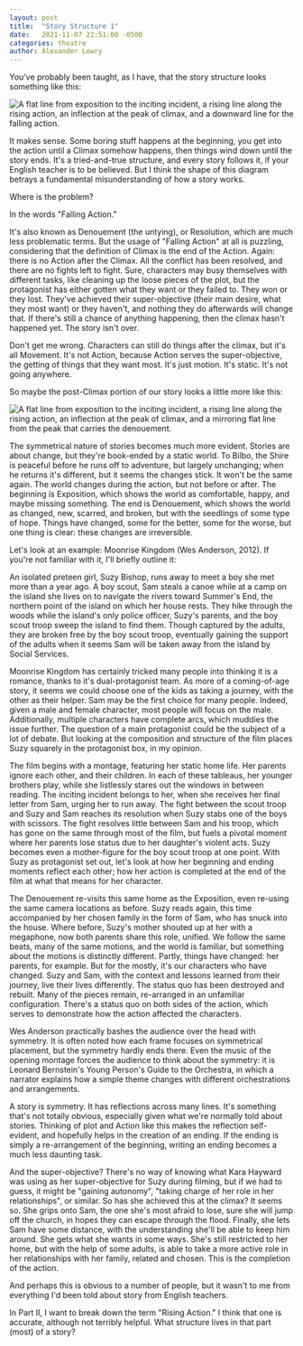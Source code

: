 ```yaml
---
layout: post
title:  "Story Structure 1"
date:   2021-11-07 22:51:00 -0500
categories: theatre
author: Alexander Lowry
---
```

You've probably been taught, as I have, that the story structure looks something like this:

![A flat line from exposition to the inciting incident, a rising line along the rising action, an inflection at the peak of climax, and a downward line for the falling action.](./assets/storyi/figure1.jpg)

It makes sense. Some boring stuff happens at the beginning, you get into the action until a Climax somehow happens, then things wind down until the story ends. It's a tried-and-true structure, and every story follows it, if your English teacher is to be believed. But I think the shape of this diagram betrays a fundamental misunderstanding of how a story works.

Where is the problem?

In the words "Falling Action."

It's also known as Denouement (the untying), or Resolution, which are much less problematic terms. But the usage of "Falling Action" at all is puzzling, considering that the definition of Climax is the end of the Action. Again: there is no Action after the Climax. All the conflict has been resolved, and there are no fights left to fight. Sure, characters may busy themselves with different tasks, like cleaning up the loose pieces of the plot, but the protagonist has either gotten what they want or they failed to. They won or they lost. They've achieved their super-objective (their main desire, what they most want) or they haven't, and nothing they do afterwards will change that. If there's still a chance of anything happening, then the climax hasn't happened yet. The story isn't over.

Don't get me wrong. Characters can still do things after the climax, but it's all Movement. It's not Action, because Action serves the super-objective, the getting of things that they want most. It's just motion. It's static. It's not going anywhere.

So maybe the post-Climax portion of our story looks a little more like this:

![A flat line from exposition to the inciting incident, a rising line along the rising action, an inflection at the peak of climax, and a mirroring flat line from the peak that carries the denouement.](./assets/storyi/figure2.jpg)

The symmetrical nature of stories becomes much more evident. Stories are about change, but they're book-ended by a static world. To Bilbo, the Shire is peaceful before he runs off to adventure, but largely unchanging; when he returns it's different, but it seems the changes stick. It won't be the same again. The world changes during the action, but not before or after. The beginning is Exposition, which shows the world as comfortable, happy, and maybe missing something. The end is Denouement, which shows the world as changed, new, scarred, and broken, but with the seedlings of some type of hope. Things have changed, some for the better, some for the worse, but one thing is clear: these changes are irreversible.

Let's look at an example: Moonrise Kingdom (Wes Anderson, 2012). If you're not familiar with it, I'll briefly outline it:

An isolated preteen girl, Suzy Bishop, runs away to meet a boy she met more than a year ago. A boy scout, Sam steals a canoe while at a camp on the island she lives on to navigate the rivers toward Summer's End, the northern point of the island on which her house rests. They hike through the woods while the island's only police officer, Suzy's parents, and the boy scout troop sweep the island to find them. Though captured by the adults, they are broken free by the boy scout troop, eventually gaining the support of the adults when it seems Sam will be taken away from the island by Social Services.

Moonrise Kingdom has certainly tricked many people into thinking it is a romance, thanks to it's dual-protagonist team. As more of a coming-of-age story, it seems we could choose one of the kids as taking a journey, with the other as their helper. Sam may be the first choice for many people. Indeed, given a male and female character, most people will focus on the male. Additionally, multiple characters have complete arcs, which muddies the issue further. The question of a main protagonist could be the subject of a lot of debate. But looking at the composition and structure of the film places Suzy squarely in the protagonist box, in my opinion.

The film begins with a montage, featuring her static home life. Her parents ignore each other, and their children. In each of these tableaus, her younger brothers play, while she listlessly stares out the windows in between reading. The inciting incident belongs to her, when she receives her final letter from Sam, urging her to run away. The fight between the scout troop and Suzy and Sam reaches its resolution when Suzy stabs one of the boys with scissors. The fight resolves little between Sam and his troop, which has gone on the same through most of the film, but fuels a pivotal moment where her parents lose status due to her daughter's violent acts. Suzy becomes even a mother-figure for the boy scout troop at one point. With Suzy as protagonist set out, let's look at how her beginning and ending moments reflect each other; how her action is completed at the end of the film at what that means for her character.

The Denouement re-visits this same home as the Exposition, even re-using the same camera locations as before. Suzy reads again, this time accompanied by her chosen family in the form of Sam, who has snuck into the house. Where before, Suzy's mother shouted up at her with a megaphone, now both parents share this role, unified. We follow the same beats, many of the same motions, and the world is familiar, but something about the motions is distinctly different. Partly, things have changed: her parents, for example. But for the mostly, it's our characters who have changed. Suzy and Sam, with the context and lessons learned from their journey, live their lives differently. The status quo has been destroyed and rebuilt. Many of the pieces remain, re-arranged in an unfamiliar configuration. There's a status quo on both sides of the action, which serves to demonstrate how the action affected the characters.

Wes Anderson practically bashes the audience over the head with symmetry. It is often noted how each frame focuses on symmetrical placement, but the symmetry hardly ends there. Even the music of the opening montage forces the audience to think about the symmetry: it is Leonard Bernstein's Young Person's Guide to the Orchestra, in which a narrator explains how a simple theme changes with different orchestrations and arrangements.

A story is symmetry. It has reflections across many lines. It's something that's not totally obvious, especially given what we're normally told about stories. Thinking of plot and Action like this makes the reflection self-evident, and hopefully helps in the creation of an ending. If the ending is simply a re-arrangement of the beginning, writing an ending becomes a much less daunting task.

And the super-objective? There's no way of knowing what Kara Hayward was using as her super-objective for Suzy during filming, but if we had to guess, it might be "gaining autonomy", "taking charge of her role in her relationships", or similar. So has she achieved this at the climax? It seems so. She grips onto Sam, the one she's most afraid to lose, sure she will jump off the church, in hopes they can escape through the flood. Finally, she lets Sam have some distance, with the understanding she'll be able to keep him around. She gets what she wants in some ways. She's still restricted to her home, but with the help of some adults, is able to take a more active role in her relationships with her family, related and chosen. This is the completion of the action.

And perhaps this is obvious to a number of people, but it wasn't to me from everything I'd been told about story from English teachers.

In Part II, I want to break down the term "Rising Action." I think that one is accurate, although not terribly helpful. What structure lives in that part (most) of a story?